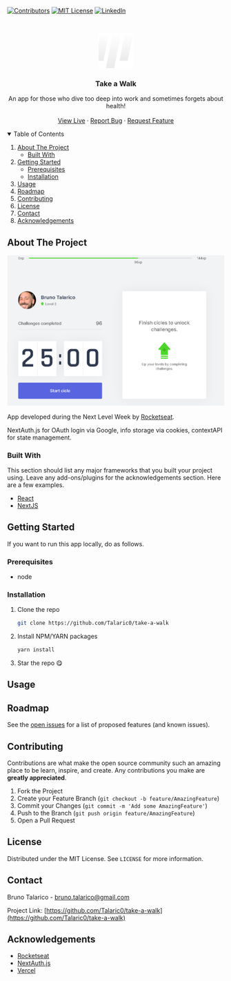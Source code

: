 <!-- PROJECT SHIELDS -->
<!--
*** I'm using markdown "reference style" links for readability.
*** Reference links are enclosed in brackets [ ] instead of parentheses ( ).
*** See the bottom of this document for the declaration of the reference variables
*** for contributors-url, forks-url, etc. This is an optional, concise syntax you may use.
*** https://www.markdownguide.org/basic-syntax/#reference-style-links
-->

[![Contributors][contributors-shield]][contributors-url]
[![MIT License][license-shield]][license-url]
[![LinkedIn][linkedin-shield]][linkedin-url]

<!-- PROJECT LOGO -->
<br />
<p align="center">
  <a href="https://take-a-walk-talaric0.vercel.app/">
    <img src="https://raw.githubusercontent.com/Talaric0/take-a-walk/master/public/images/simbol.png" alt="Logo" width="80" height="80">
  </a>

  <h3 align="center">Take a Walk</h3>

  <p align="center">
    An app for those who dive too deep into work and sometimes forgets about health!
    <br />
    <br />
    <a href="https://take-a-walk-talaric0.vercel.app/">View Live</a>
    ·
    <a href="https://github.com/Talaric0/take-a-walk/issues">Report Bug</a>
    ·
    <a href="https://github.com/Talaric0/take-a-walk/issues">Request Feature</a>
  </p>
</p>

<!-- TABLE OF CONTENTS -->
<details open="open">
  <summary>Table of Contents</summary>
  <ol>
    <li>
      <a href="#about-the-project">About The Project</a>
      <ul>
        <li><a href="#built-with">Built With</a></li>
      </ul>
    </li>
    <li>
      <a href="#getting-started">Getting Started</a>
      <ul>
        <li><a href="#prerequisites">Prerequisites</a></li>
        <li><a href="#installation">Installation</a></li>
      </ul>
    </li>
    <li><a href="#usage">Usage</a></li>
    <li><a href="#roadmap">Roadmap</a></li>
    <li><a href="#contributing">Contributing</a></li>
    <li><a href="#license">License</a></li>
    <li><a href="#contact">Contact</a></li>
    <li><a href="#acknowledgements">Acknowledgements</a></li>
  </ol>
</details>

<!-- ABOUT THE PROJECT -->

## About The Project

[![Take a Walk Screen Shot][product-screenshot]](https://github.com/Talaric0/take-a-walk/blob/master/public/images/screenshot.png)

App developed during the Next Level Week by [Rocketseat](http://rocketseat.com.br/).

NextAuth.js for OAuth login via Google, info storage via cookies, contextAPI for state management.

### Built With

This section should list any major frameworks that you built your project using. Leave any add-ons/plugins for the acknowledgements section. Here are a few examples.

- [React](https://reactjs.org/)
- [NextJS](https://nextjs.org/)

<!-- GETTING STARTED -->

## Getting Started

If you want to run this app locally, do as follows.

### Prerequisites

- node

### Installation

1. Clone the repo
   ```sh
   git clone https://github.com/Talaric0/take-a-walk
   ```
2. Install NPM/YARN packages
   ```sh
   yarn install
   ```
3. Star the repo 😋

<!-- USAGE EXAMPLES -->

## Usage

<!-- ROADMAP -->

## Roadmap

See the [open issues](https://github.com/Talaric0/take-a-walk/issues) for a list of proposed features (and known issues).

<!-- CONTRIBUTING -->

## Contributing

Contributions are what make the open source community such an amazing place to be learn, inspire, and create. Any contributions you make are **greatly appreciated**.

1. Fork the Project
2. Create your Feature Branch (`git checkout -b feature/AmazingFeature`)
3. Commit your Changes (`git commit -m 'Add some AmazingFeature'`)
4. Push to the Branch (`git push origin feature/AmazingFeature`)
5. Open a Pull Request

<!-- LICENSE -->

## License

Distributed under the MIT License. See `LICENSE` for more information.

<!-- CONTACT -->

## Contact

Bruno Talarico - bruno.talarico@gmail.com

Project Link: [https://github.com/Talaric0/take-a-walk](https://github.com/Talaric0/take-a-walk)

<!-- ACKNOWLEDGEMENTS -->

## Acknowledgements

- [Rocketseat](http://rocketseat.com.br/)
- [NextAuth.js](https://next-auth.js.org/)
- [Vercel](https://vercel.com/)

<!-- MARKDOWN LINKS & IMAGES -->
<!-- https://www.markdownguide.org/basic-syntax/#reference-style-links -->

[contributors-shield]: https://img.shields.io/github/contributors/Talaric0/take-a-walk.svg?style=for-the-badge
[contributors-url]: https://github.com/Talaric0/take-a-walk/graphs/contributors
[license-shield]: https://img.shields.io/github/license/Talaric0/take-a-walk.svg?style=for-the-badge
[license-url]: https://github.com/Talaric0/take-a-walk/blob/master/LICENSE.txt
[linkedin-shield]: https://img.shields.io/badge/-LinkedIn-black.svg?style=for-the-badge&logo=linkedin&colorB=555
[linkedin-url]: https://www.linkedin.com/in/bruno-talarico-4421741ab/
[product-screenshot]: https://raw.githubusercontent.com/Talaric0/take-a-walk/master/public/images/screenshot.png
